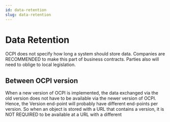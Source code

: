 ```yaml
---
id: data-retention
slug: data-retention
---
```

# Data Retention

OCPI does not specify how long a system should store data. Companies are RECOMMENDED to make this part of business
contracts. Parties also will need to oblige to local legislation.

## Between OCPI version

When a new version of OCPI is implemented, the data exchanged via the old version does not have to be available via the
newer version of OCPI. Hence, the Version end-point will probably have different end-points per version. So when an
object is stored with a URL that contains a version, it is NOT REQUIRED to be available at a URL with a different
